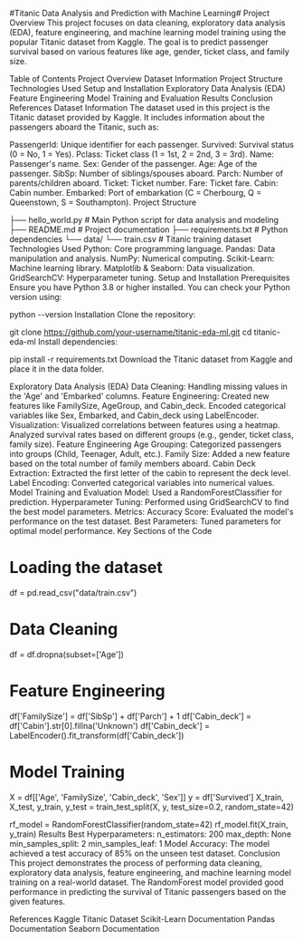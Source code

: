 #Titanic Data Analysis and Prediction with Machine Learning#
Project Overview
This project focuses on data cleaning, exploratory data analysis (EDA), feature engineering, and machine learning model training using the popular Titanic dataset from Kaggle. The goal is to predict passenger survival based on various features like age, gender, ticket class, and family size.

Table of Contents
Project Overview
Dataset Information
Project Structure
Technologies Used
Setup and Installation
Exploratory Data Analysis (EDA)
Feature Engineering
Model Training and Evaluation
Results
Conclusion
References
Dataset Information
The dataset used in this project is the Titanic dataset provided by Kaggle. It includes information about the passengers aboard the Titanic, such as:

PassengerId: Unique identifier for each passenger.
Survived: Survival status (0 = No, 1 = Yes).
Pclass: Ticket class (1 = 1st, 2 = 2nd, 3 = 3rd).
Name: Passenger's name.
Sex: Gender of the passenger.
Age: Age of the passenger.
SibSp: Number of siblings/spouses aboard.
Parch: Number of parents/children aboard.
Ticket: Ticket number.
Fare: Ticket fare.
Cabin: Cabin number.
Embarked: Port of embarkation (C = Cherbourg, Q = Queenstown, S = Southampton).
Project Structure

├── hello_world.py           # Main Python script for data analysis and modeling
├── README.md                # Project documentation
├── requirements.txt         # Python dependencies
└── data/
    └── train.csv            # Titanic training dataset
Technologies Used
Python: Core programming language.
Pandas: Data manipulation and analysis.
NumPy: Numerical computing.
Scikit-Learn: Machine learning library.
Matplotlib & Seaborn: Data visualization.
GridSearchCV: Hyperparameter tuning.
Setup and Installation
Prerequisites
Ensure you have Python 3.8 or higher installed. You can check your Python version using:


python --version
Installation
Clone the repository:


git clone https://github.com/your-username/titanic-eda-ml.git
cd titanic-eda-ml
Install dependencies:


pip install -r requirements.txt
Download the Titanic dataset from Kaggle and place it in the data folder.

Exploratory Data Analysis (EDA)
Data Cleaning: Handling missing values in the 'Age' and 'Embarked' columns.
Feature Engineering:
Created new features like FamilySize, AgeGroup, and Cabin_deck.
Encoded categorical variables like Sex, Embarked, and Cabin_deck using LabelEncoder.
Visualization:
Visualized correlations between features using a heatmap.
Analyzed survival rates based on different groups (e.g., gender, ticket class, family size).
Feature Engineering
Age Grouping: Categorized passengers into groups (Child, Teenager, Adult, etc.).
Family Size: Added a new feature based on the total number of family members aboard.
Cabin Deck Extraction: Extracted the first letter of the cabin to represent the deck level.
Label Encoding: Converted categorical variables into numerical values.
Model Training and Evaluation
Model: Used a RandomForestClassifier for prediction.
Hyperparameter Tuning: Performed using GridSearchCV to find the best model parameters.
Metrics:
Accuracy Score: Evaluated the model's performance on the test dataset.
Best Parameters: Tuned parameters for optimal model performance.
Key Sections of the Code

# Loading the dataset
df = pd.read_csv("data/train.csv")

# Data Cleaning
df = df.dropna(subset=['Age'])

# Feature Engineering
df['FamilySize'] = df['SibSp'] + df['Parch'] + 1
df['Cabin_deck'] = df['Cabin'].str[0].fillna('Unknown')
df['Cabin_deck'] = LabelEncoder().fit_transform(df['Cabin_deck'])

# Model Training
X = df[['Age', 'FamilySize', 'Cabin_deck', 'Sex']]
y = df['Survived']
X_train, X_test, y_train, y_test = train_test_split(X, y, test_size=0.2, random_state=42)

rf_model = RandomForestClassifier(random_state=42)
rf_model.fit(X_train, y_train)
Results
Best Hyperparameters:
n_estimators: 200
max_depth: None
min_samples_split: 2
min_samples_leaf: 1
Model Accuracy: The model achieved a test accuracy of 85% on the unseen test dataset.
Conclusion
This project demonstrates the process of performing data cleaning, exploratory data analysis, feature engineering, and machine learning model training on a real-world dataset. The RandomForest model provided good performance in predicting the survival of Titanic passengers based on the given features.

References
Kaggle Titanic Dataset
Scikit-Learn Documentation
Pandas Documentation
Seaborn Documentation
